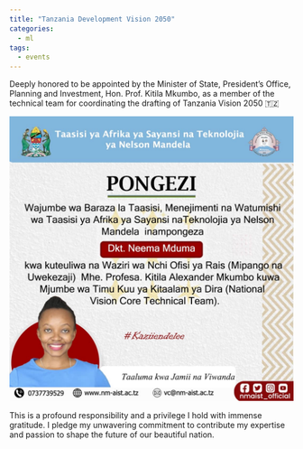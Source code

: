 ```yaml
---
title: "Tanzania Development Vision 2050"
categories:
  - ml
tags:
  - events
---
```

Deeply honored to be appointed by the Minister of State, President’s Office, Planning and Investment, Hon. Prof. Kitila Mkumbo, as a member of the technical team for coordinating the drafting of Tanzania Vision 2050 🇹🇿
 
<img src="/assets/images/tdv2050.JPG" class="align-center" alt="">  

This is a profound responsibility and a privilege I hold with immense gratitude. I pledge my unwavering commitment to contribute my expertise and passion to shape the future of our beautiful nation.


